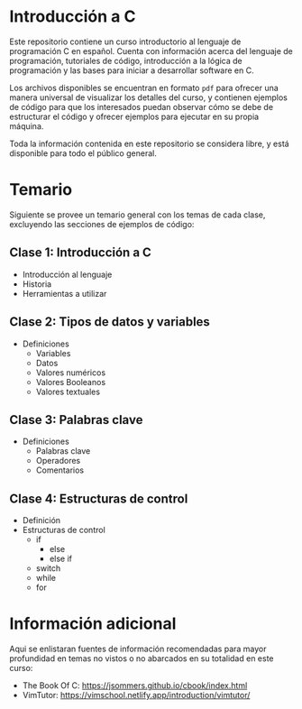 # Introducción a C

Este repositorio contiene un curso introductorio al lenguaje de programación C en español. Cuenta con información acerca del lenguaje de programación, tutoriales de código, introducción a la lógica de programación y las bases para iniciar a desarrollar software en C.

Los archivos disponibles se encuentran en formato `pdf` para ofrecer una manera universal de visualizar los detalles del curso, y contienen ejemplos de código para que los interesados puedan observar cómo se debe de estructurar el código y ofrecer ejemplos para ejecutar en su propia máquina.

Toda la información contenida en este repositorio se considera libre, y está disponible para todo el público general.

# Temario

Siguiente se provee un temario general con los temas de cada clase, excluyendo las secciones de ejemplos de código:

## Clase 1: Introducción a C

- Introducción al lenguaje
- Historia
- Herramientas a utilizar

## Clase 2: Tipos de datos y variables

- Definiciones
  - Variables
  - Datos
  - Valores numéricos
  - Valores Booleanos
  - Valores textuales

## Clase 3: Palabras clave

- Definiciones
  - Palabras clave
  - Operadores
  - Comentarios

## Clase 4: Estructuras de control

- Definición
- Estructuras de control
  - if
    - else
    - else if
  - switch
  - while
  - for

# Información adicional

Aqui se enlistaran fuentes de información recomendadas para mayor profundidad en temas no vistos o no abarcados en su totalidad en este curso:

- The Book Of C: <https://jsommers.github.io/cbook/index.html>
- VimTutor: <https://vimschool.netlify.app/introduction/vimtutor/>
